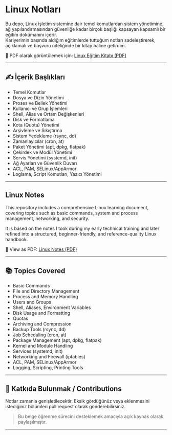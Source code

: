 # Linux Notları

Bu depo, Linux işletim sistemine dair temel komutlardan sistem yönetimine, ağ yapılandırmasından güvenliğe kadar birçok başlığı kapsayan kapsamlı bir eğitim dokümanını içerir.  
Kariyerimin başında aldığım eğitimlerde tuttuğum notları sadeleştirerek, açıklamalı ve başvuru niteliğinde bir kitap haline getirdim.

📄 PDF olarak görüntülemek için: [Linux Eğitim Kitabı (PDF)](./linux.pdf)

---

## ✍️ İçerik Başlıkları

- Temel Komutlar
- Dosya ve Dizin Yönetimi
- Proses ve Bellek Yönetimi
- Kullanıcı ve Grup İşlemleri
- Shell, Alias ve Ortam Değişkenleri
- Disk ve Formatlama
- Kota (Quota) Yönetimi
- Arşivleme ve Sıkıştırma
- Sistem Yedekleme (rsync, dd)
- Zamanlayıcılar (cron, at)
- Paket Yönetimi (apt, dpkg, flatpak)
- Çekirdek ve Modül Yönetimi
- Servis Yönetimi (systemd, init)
- Ağ Ayarları ve Güvenlik Duvarı
- ACL, PAM, SELinux/AppArmor
- Loglama, Script Komutları, Yazıcı Yönetimi

---

##  Linux Notes

This repository includes a comprehensive Linux learning document, covering topics such as basic commands, system and process management, networking, and security.

It is based on the notes I took during my early technical training and later refined into a structured, beginner-friendly, and reference-quality Linux handbook.

📄 View as PDF: [Linux Notes (PDF)](./linux.pdf)

---

## 📚 Topics Covered

- Basic Commands
- File and Directory Management
- Process and Memory Handling
- Users and Groups
- Shell, Aliases, Environment Variables
- Disk Usage and Formatting
- Quotas
- Archiving and Compression
- Backup Tools (rsync, dd)
- Job Scheduling (cron, at)
- Package Management (apt, dpkg, flatpak)
- Kernel and Module Handling
- Services (systemd, init)
- Networking and Firewall (iptables)
- ACL, PAM, SELinux/AppArmor
- Logging, Scripting, Printing Tools

---

## 📢 Katkıda Bulunmak / Contributions

Notlar zamanla genişletilecektir. Eksik gördüğünüz veya eklenmesini istediğiniz bölümleri pull request olarak gönderebilirsiniz.

> Bu belge öğrenme sürecini desteklemek amacıyla açık kaynak olarak paylaşılmıştır.

---

